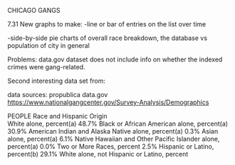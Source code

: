 CHICAGO GANGS

7.31
New graphs to make:
-line or bar of entries on the list over time

-side-by-side pie charts of overall race breakdown, the database vs population of city in general


Problems:
data.gov dataset does not include info on whether the indexed crimes were gang-related.

Second interesting data set from:

data sources:
propublica
data.gov
https://www.nationalgangcenter.gov/Survey-Analysis/Demographics




PEOPLE
Race and Hispanic Origin	
White alone, percent(a)	48.7%
Black or African American alone, percent(a)	30.9%
American Indian and Alaska Native alone, percent(a)	0.3%
Asian alone, percent(a)	6.1%
Native Hawaiian and Other Pacific Islander alone, percent(a)	0.0%
Two or More Races, percent	2.5%
Hispanic or Latino, percent(b)	29.1%
White alone, not Hispanic or Latino, percent